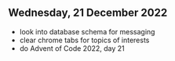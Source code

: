 ## Wednesday, 21 December 2022

- look into database schema for messaging
- clear chrome tabs for topics of interests
- do Advent of Code 2022, day 21
